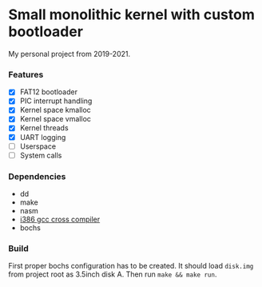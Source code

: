 # Small monolithic kernel with custom bootloader
My personal project from 2019-2021.
### Features
- [x] FAT12 bootloader
- [x] PIC interrupt handling
- [x] Kernel space kmalloc
- [x] Kernel space vmalloc
- [x] Kernel threads
- [x] UART logging
- [ ] Userspace
- [ ] System calls

### Dependencies
- dd
- make
- nasm
- [i386 gcc cross compiler](https://wiki.osdev.org/GCC_Cross-Compiler)
- bochs

### Build
First proper bochs configuration has to be created. It should load `disk.img` from project root as 3.5inch disk A. Then run `make && make run`.
